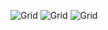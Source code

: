 ![Grid](https://i.imgur.com/U39QSwM.png)
![Grid](https://i.imgur.com/ig1Ey2D.png)
![Grid](https://i.imgur.com/NE1PqGZ.png)